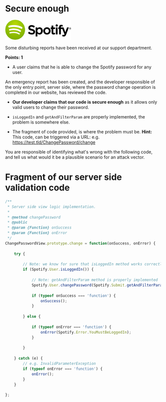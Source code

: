 Secure enough
=============
![Spotify Logo](../resources/spotify-logo.png)

Some disturbing reports have been received at our support department.

**Points: 1**

* A user claims that he is able to change the Spotify password for any user.

An emergency report has been created, and the developer responsible of the only
entry point, server side, where the password change operation is completed in our website, has reviewed the code.

* **Our developer claims that our code is secure enough** as it allows only valid users to change
their password.

* ```isLoggedIn``` and ```getAndFilterParam``` are properly implemented, the problem is somewhere else.

* The fragment of code provided, is where the problem must be. **Hint:** This code, can be triggered
via a URL: e.g. https://test.tld/ChangePassword/change

You are responsible of identifying what's wrong with the following code, and tell us
what would it be a plausible scenario for an attack vector.


Fragment of our server side validation code
===========================================

```javascript
/**
 * Server side view logic implementation.
 *
 * @method changePassword
 * @public
 * @param {Function} onSuccess
 * @param {Function} onError
 */
ChangePasswordView.prototype.change = function(onSuccess, onError) {

    try {

        // Note: we know for sure that isLoggedIn method works correctly
        if (Spotify.User.isLoggedIn()) {

            // Note: getAndFilterParam method is properly implemented
            Spotify.User.changePassword(Spotify.Submit.getAndFilterParam('password', Spotify.Submit.GET));

            if (typeof onSuccess === 'function') {
                onSuccess();
            }

        } else {

            if (typeof onError === 'function') {
                onError(Spotify.Error.YouMustBeLoggedIn);
            }

        }

    } catch (e) {
        // e.g. InvalidParameterException
        if (typeof onError === 'function') {
            onError();
        }
    }

};
```
